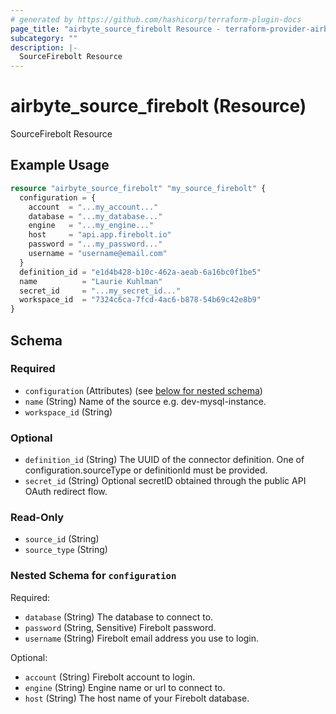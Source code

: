 ```yaml
---
# generated by https://github.com/hashicorp/terraform-plugin-docs
page_title: "airbyte_source_firebolt Resource - terraform-provider-airbyte"
subcategory: ""
description: |-
  SourceFirebolt Resource
---
```


# airbyte_source_firebolt (Resource)

SourceFirebolt Resource

## Example Usage

```terraform
resource "airbyte_source_firebolt" "my_source_firebolt" {
  configuration = {
    account  = "...my_account..."
    database = "...my_database..."
    engine   = "...my_engine..."
    host     = "api.app.firebolt.io"
    password = "...my_password..."
    username = "username@email.com"
  }
  definition_id = "e1d4b428-b10c-462a-aeab-6a16bc0f1be5"
  name          = "Laurie Kuhlman"
  secret_id     = "...my_secret_id..."
  workspace_id  = "7324c6ca-7fcd-4ac6-b878-54b69c42e8b9"
}
```

<!-- schema generated by tfplugindocs -->
## Schema

### Required

- `configuration` (Attributes) (see [below for nested schema](#nestedatt--configuration))
- `name` (String) Name of the source e.g. dev-mysql-instance.
- `workspace_id` (String)

### Optional

- `definition_id` (String) The UUID of the connector definition. One of configuration.sourceType or definitionId must be provided.
- `secret_id` (String) Optional secretID obtained through the public API OAuth redirect flow.

### Read-Only

- `source_id` (String)
- `source_type` (String)

<a id="nestedatt--configuration"></a>
### Nested Schema for `configuration`

Required:

- `database` (String) The database to connect to.
- `password` (String, Sensitive) Firebolt password.
- `username` (String) Firebolt email address you use to login.

Optional:

- `account` (String) Firebolt account to login.
- `engine` (String) Engine name or url to connect to.
- `host` (String) The host name of your Firebolt database.


